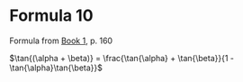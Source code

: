 # Formula 10

Formula from [Book 1](../../Buch1.md), p. 160

$\tan{(\alpha + \beta)} = \frac{\tan{\alpha} + \tan{\beta}}{1 - \tan{\alpha}\tan{\beta}}$
